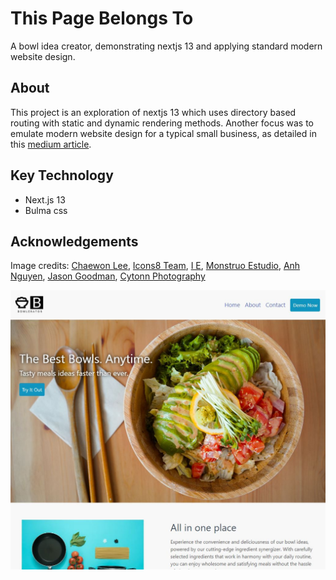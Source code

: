 # This Page Belongs To

A bowl idea creator, demonstrating nextjs 13 and applying standard modern website design.

## About

This project is an exploration of nextjs 13 which uses directory based routing with static and dynamic rendering methods. Another focus was to emulate modern website design for a typical small business, as detailed in this [medium article](https://kevin-lambda.medium.com/jr-dev-asks-whats-a-basic-website-layout-to-use-for-a-business-35ff4a7ef700).

## Key Technology

- Next.js 13
- Bulma css

## Acknowledgements

Image credits: [Chaewon Lee](https://unsplash.com/@elizabethlee?utm_source=unsplash&utm_medium=referral&utm_content=creditCopyText), [Icons8 Team](https://unsplash.com/ko/@icons8?utm_source=unsplash&utm_medium=referral&utm_content=creditCopyText), [I E](https://unsplash.com/@iemanuel?utm_source=unsplash&utm_medium=referral&utm_content=creditCopyText), [Monstruo Estudio](https://unsplash.com/@monstruoestudio?utm_source=unsplash&utm_medium=referral&utm_content=creditCopyText), [Anh Nguyen](https://unsplash.com/@pwign?utm_source=unsplash&utm_medium=referral&utm_content=creditCopyText), [Jason Goodman](https://unsplash.com/de/@jasongoodman_youxventures?utm_source=unsplash&utm_medium=referral&utm_content=creditCopyText), [Cytonn Photography](https://unsplash.com/@cytonn_photography?utm_source=unsplash&utm_medium=referral&utm_content=creditCopyText)

![cover-page](./assets/coverPage.jpg)
